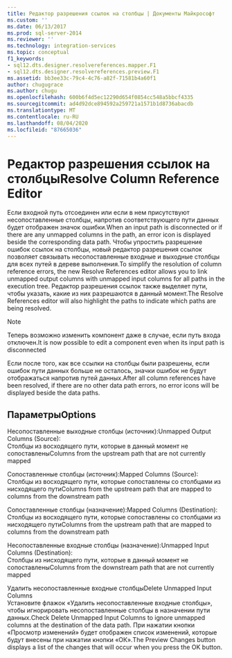 ```yaml
---
title: Редактор разрешения ссылок на столбцы | Документы Майкрософт
ms.custom: ''
ms.date: 06/13/2017
ms.prod: sql-server-2014
ms.reviewer: ''
ms.technology: integration-services
ms.topic: conceptual
f1_keywords:
- sql12.dts.designer.resolvereferences.mapper.F1
- sql12.dts.designer.resolvereferences.preview.F1
ms.assetid: bb3ee33c-79c4-4c76-a82f-71581b4a60f1
author: chugugrace
ms.author: chugu
ms.openlocfilehash: 600b6f4d5ec12290d654f0854cc548a5bbcf4335
ms.sourcegitcommit: ad4d92dce894592a259721a1571b1d8736abacdb
ms.translationtype: MT
ms.contentlocale: ru-RU
ms.lasthandoff: 08/04/2020
ms.locfileid: "87665036"
---
```

# <a name="resolve-column-reference-editor"></a><span data-ttu-id="c629e-102">Редактор разрешения ссылок на столбцы</span><span class="sxs-lookup"><span data-stu-id="c629e-102">Resolve Column Reference Editor</span></span>
  <span data-ttu-id="c629e-103">Если входной путь отсоединен или если в нем присутствуют несопоставленные столбцы, напротив соответствующего пути данных будет отображен значок ошибки.</span><span class="sxs-lookup"><span data-stu-id="c629e-103">When an input path is disconnected or if there are any unmapped columns in the path, an error icon is displayed beside the corresponding data path.</span></span> <span data-ttu-id="c629e-104">Чтобы упростить разрешение ошибок ссылок на столбцы, новый редактор разрешения ссылок позволяет связывать несопоставленные входные и выходные столбцы для всех путей в дереве выполнения.</span><span class="sxs-lookup"><span data-stu-id="c629e-104">To simplify the resolution of column reference errors, the new Resolve References editor allows you to link unmapped output columns with unmapped input columns for all paths in the execution tree.</span></span> <span data-ttu-id="c629e-105">Редактор разрешения ссылок также выделяет пути, чтобы указать, какие из них разрешаются в данный момент.</span><span class="sxs-lookup"><span data-stu-id="c629e-105">The Resolve References editor will also highlight the paths to indicate which paths are being resolved.</span></span>  
  
> [!NOTE]  
>  <span data-ttu-id="c629e-106">Теперь возможно изменить компонент даже в случае, если путь входа отключен.</span><span class="sxs-lookup"><span data-stu-id="c629e-106">It is now possible to edit a component even when its input path is disconnected</span></span>  
  
 <span data-ttu-id="c629e-107">Если после того, как все ссылки на столбцы были разрешены, если ошибок пути данных больше не осталось, значки ошибок не будут отображаться напротив путей данных.</span><span class="sxs-lookup"><span data-stu-id="c629e-107">After all column references have been resolved, if there are no other data path errors, no error icons will be displayed beside the data paths.</span></span>  
  
## <a name="options"></a><span data-ttu-id="c629e-108">Параметры</span><span class="sxs-lookup"><span data-stu-id="c629e-108">Options</span></span>  
 <span data-ttu-id="c629e-109">Несопоставленные выходные столбцы (источник):</span><span class="sxs-lookup"><span data-stu-id="c629e-109">Unmapped Output Columns (Source):</span></span>  
 <span data-ttu-id="c629e-110">Столбцы из восходящего пути, которые в данный момент не сопоставлены</span><span class="sxs-lookup"><span data-stu-id="c629e-110">Columns from the upstream path that are not currently mapped</span></span>  
  
 <span data-ttu-id="c629e-111">Сопоставленные столбцы (источник):</span><span class="sxs-lookup"><span data-stu-id="c629e-111">Mapped Columns (Source):</span></span>  
 <span data-ttu-id="c629e-112">Столбцы из восходящего пути, которые сопоставлены со столбцами из нисходящего пути</span><span class="sxs-lookup"><span data-stu-id="c629e-112">Columns from the upstream path that are mapped to columns from the downstream path</span></span>  
  
 <span data-ttu-id="c629e-113">Сопоставленные столбцы (назначение):</span><span class="sxs-lookup"><span data-stu-id="c629e-113">Mapped Columns (Destination):</span></span>  
 <span data-ttu-id="c629e-114">Столбцы из восходящего пути, которые сопоставлены со столбцами из нисходящего пути</span><span class="sxs-lookup"><span data-stu-id="c629e-114">Columns from the upstream path that are mapped to columns from the downstream path</span></span>  
  
 <span data-ttu-id="c629e-115">Несопоставленные входные столбцы (назначение):</span><span class="sxs-lookup"><span data-stu-id="c629e-115">Unmapped Input Columns (Destination):</span></span>  
 <span data-ttu-id="c629e-116">Столбцы из нисходящего пути, которые в данный момент не сопоставлены</span><span class="sxs-lookup"><span data-stu-id="c629e-116">Columns from the downstream path that are not currently mapped</span></span>  
  
 <span data-ttu-id="c629e-117">Удалить несопоставленные входные столбцы</span><span class="sxs-lookup"><span data-stu-id="c629e-117">Delete Unmapped Input Columns</span></span>  
 <span data-ttu-id="c629e-118">Установите флажок «Удалить несопоставленные входные столбцы», чтобы игнорировать несопоставленные столбцы в назначении пути данных.</span><span class="sxs-lookup"><span data-stu-id="c629e-118">Check Delete Unmapped Input Columns to ignore unmapped columns at the destination of the data path.</span></span> <span data-ttu-id="c629e-119">При нажатии кнопки «Просмотр изменений» будет отображен список изменений, которые будут внесены при нажатии кнопки «ОК».</span><span class="sxs-lookup"><span data-stu-id="c629e-119">The Preview Changes button displays a list of the changes that will occur when you press the OK button.</span></span>  
  
  
